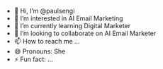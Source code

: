 - 👋 Hi, I’m @paulsengi
- 👀 I’m interested in AI Email Marketing
- 🌱 I’m currently learning Digital Marketer
- 💞️ I’m looking to collaborate on AI Email Marketer
- 📫 How to reach me ...
- 😄 Pronouns: She
- ⚡ Fun fact: ...

<!---
paulsengi/paulsengi is a ✨ special ✨ repository because its `README.md` (this file) appears on your GitHub profile.
You can click the Preview link to take a look at your changes.
--->
